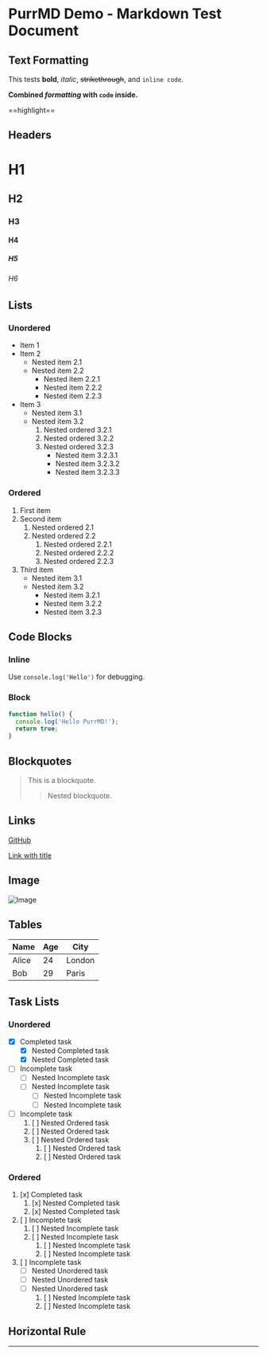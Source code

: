 # PurrMD Demo - Markdown Test Document

## Text Formatting

This tests **bold**, *italic*, ~~strikethrough~~, and `inline code`.

**Combined *formatting* with `code` inside.**

==highlight==

## Headers

# H1
## H2
### H3
#### H4
##### H5
###### H6

## Lists

### Unordered

- Item 1
- Item 2
    - Nested item 2.1
    - Nested item 2.2
        - Nested item 2.2.1
        - Nested item 2.2.2
        - Nested item 2.2.3
- Item 3
    * Nested item 3.1
    * Nested item 3.2
        1. Nested ordered 3.2.1
        2. Nested ordered 3.2.2
        3. Nested ordered 3.2.3
            + Nested item 3.2.3.1
            + Nested item 3.2.3.2
            + Nested item 3.2.3.3

### Ordered

1. First item
2. Second item
    1. Nested ordered 2.1
    2. Nested ordered 2.2
        1. Nested ordered 2.2.1
        2. Nested ordered 2.2.2
        3. Nested ordered 2.2.3
3. Third item
    - Nested item 3.1
    - Nested item 3.2
        * Nested item 3.2.1
        * Nested item 3.2.2
        * Nested item 3.2.3

## Code Blocks

### Inline

Use `console.log('Hello')` for debugging.

### Block

```javascript
function hello() {
  console.log('Hello PurrMD!');
  return true;
}
```

## Blockquotes

> This is a blockquote.
>> Nested blockquote.

## Links

[GitHub](https://github.com/luoluoqixi/purrmd)

[Link with title](https://github.com/luoluoqixi/purrmd "PurrMD")

## Image

![Image](https://i0.pickpik.com/photos/548/90/482/sunrise-phu-quoc-island-ocean-preview.jpg)

## Tables

| Name   | Age | City    |
| ------ | --- | ------- |
| Alice  | 24  | London  |
| Bob    | 29  | Paris   |

## Task Lists

### Unordered

- [x] Completed task
    - [x] Nested Completed task
    - [x] Nested Completed task
- [ ] Incomplete task
    - [ ] Nested Incomplete task
    - [ ] Nested Incomplete task
        - [ ] Nested Incomplete task
        - [ ] Nested Incomplete task
- [ ] Incomplete task
    1. [ ] Nested Ordered task
    2. [ ] Nested Ordered task
    3. [ ] Nested Ordered task
        1. [ ] Nested Ordered task
        2. [ ] Nested Ordered task

### Ordered

1. [x] Completed task
    1. [x] Nested Completed task
    2. [x] Nested Completed task
2. [ ] Incomplete task
    1. [ ] Nested Incomplete task
    2. [ ] Nested Incomplete task
        1. [ ] Nested Incomplete task
        2. [ ] Nested Incomplete task
3. [ ] Incomplete task
    - [ ] Nested Unordered task
    - [ ] Nested Unordered task
    - [ ] Nested Unordered task
        1. [ ] Nested Incomplete task
        2. [ ] Nested Incomplete task

## Horizontal Rule

---

